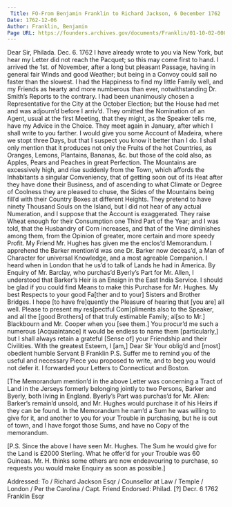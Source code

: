 ```yaml
---
 Title: FO-From Benjamin Franklin to Richard Jackson, 6 December 1762
Date: 1762-12-06
Author: Franklin, Benjamin
Page URL: https://founders.archives.gov/documents/Franklin/01-10-02-0085
---
```



Dear Sir,
Philada. Dec. 6. 1762
I have already wrote to you via New York, but hear my Letter did not reach the Pacquet; so this may come first to hand. I arrived the 1st. of November, after a long but pleasant Passage, having in general fair Winds and good Weather; but being in a Convoy could sail no faster than the slowest. I had the Happiness to find my little Family well, and my Friends as hearty and more numberous than ever, notwithstanding Dr. Smith’s Reports to the contrary. I had been unanimously chosen a Representative for the City at the October Election; but the House had met and was adjourn’d before I arriv’d. They omitted the Nomination of an Agent, usual at the first Meeting, that they might, as the Speaker tells me, have my Advice in the Choice. They meet again in January, after which I shall write to you farther.
I would give you some Account of Madeira, where we stopt three Days, but that I suspect you know it better than I do. I shall only mention that it produces not only the Fruits of the hot Countries, as Oranges, Lemons, Plantains, Bananas, &c. but those of the cold also, as Apples, Pears and Peaches in great Perfection. The Mountains are excessively high, and rise suddenly from the Town, which affords the Inhabitants a singular Conveniency, that of getting soon out of its Heat after they have done their Business, and of ascending to what Climate or Degree of Coolness they are pleased to chuse, the Sides of the Mountains being fill’d with their Country Boxes at different Heights. They pretend to have ninety Thousand Souls on the Island, but I did not hear of any actual Numeration, and I suppose that the Account is exaggerated. They raise Wheat enough for their Consumption one Third Part of the Year; and I was told, that the Husbandry of Corn increases, and that of the Vine diminishes among them, from the Opinion of greater, more certain and more speedy Profit.
My Friend Mr. Hughes has given me the enclos’d Memorandum. I apprehend the Barker mention’d was one Dr. Barker now deceas’d, a Man of Character for universal Knowledge, and a most agreable Companion. I heard when in London that he us’d to talk of Lands he had in America. By Enquiry of Mr. Barclay, who purchas’d Byerly’s Part for Mr. Allen, I understood that Barker’s Heir is an Ensign in the East India Service. I should be glad if you could find Means to make this Purchase for Mr. Hughes.
My best Respects to your good Fa[ther and to your] Sisters and Brother Bridges. I hope [to have fre]quently the Pleasure of hearing that [you are] all well. Please to present my res[pectful Com]pliments also to the Speaker, and all the [good Brothers] of that truly estimable Family; al[so to Mr.] Blackbourn and Mr. Cooper when you [see them.] You procur’d me such a numerous [Acquaintance] it would be endless to name them [particularly,] but I shall always retain a grateful [Sense of] your Friendship and their Civilities. With the greatest Esteem, I [am,] Dear Sir Your oblig’d and [most] obedient humble Servant
B Franklin
P.S. Suffer me to remind you of the useful and necessary Piece you proposed to write, and to beg you would not defer it.
I forwarded your Letters to Connecticut and Boston.


[The Memorandum mention’d in the above Letter was concerning a Tract of Land in the Jerseys formerly belonging jointly to two Persons, Barker and Byerly, both living in England. Byerly’s Part was purchas’d for Mr. Allen: Barker’s remain’d unsold, and Mr. Hughes would purchase it of his Heirs if they can be found. In the Memorandum he nam’d a Sum he was willing to give for it, and another to you for your Trouble in purchasing, but he is out of town, and I have forgot those Sums, and have no Copy of the memorandum.

[P.S. Since the above I have seen Mr. Hughes. The Sum he would give for the Land is £2000 Sterling. What he offer’d for your Trouble was 60 Guineas. Mr. H. thinks some others are now endeavouring to purchase, so requests you would make Enquiry as soon as possible.]

 Addressed: To / Richard Jackson Esqr / Counsellor at Law / Temple / London / Per the Carolina / Capt. Friend
Endorsed: Philad. [?] Decr. 6 1762 Franklin Esqr


